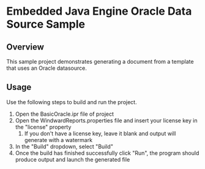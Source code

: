 # Embedded Java Engine Oracle Data Source Sample

## Overview
This sample project demonstrates generating a document from a template that uses an Oracle datasource.

## Usage
Use the following steps to build and run the project.

1. Open the BasicOracle.ipr file of  project
2. Open the WindwardReports.properties file and insert your license key in the "license" property
    1. If you don't have a license key, leave it blank and output will generate with a watermark
3. In the "Build" dropdown, select "Build"
4. Once the build has finished successfully click "Run", the program should produce output and launch the generated file